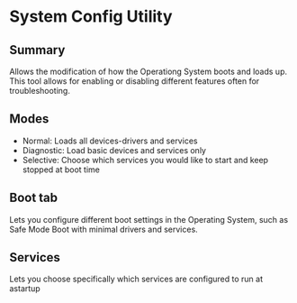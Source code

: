 # System Config Utility

## Summary

Allows the modification of how the Operationg System boots and loads up. This tool allows for enabling or disabling different features often for troubleshooting.

## Modes

- Normal: Loads all devices-drivers and services
- Diagnostic: Load basic devices and services only
- Selective: Choose which services you would like to start and keep stopped at boot time

## Boot tab

Lets you configure different boot settings in the Operating System, such as Safe Mode Boot with minimal drivers and services.

## Services

Lets you choose specifically which services are configured to run at astartup
